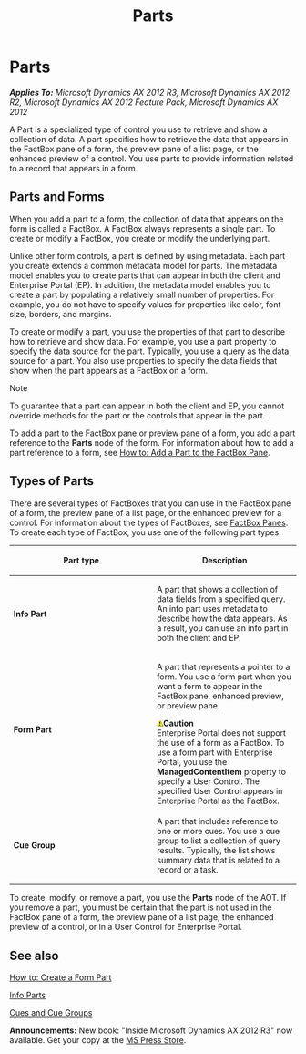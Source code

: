 ﻿---
title: Parts
TOCTitle: Parts
ms:assetid: 347f61a0-c3f7-4c9d-a2c1-3b9f6e286395
ms:mtpsurl: https://msdn.microsoft.com/en-us/library/Gg844683(v=AX.60)
ms:contentKeyID: 35242001
ms.date: 05/18/2015
mtps_version: v=AX.60
---

# Parts 


_**Applies To:** Microsoft Dynamics AX 2012 R3, Microsoft Dynamics AX 2012 R2, Microsoft Dynamics AX 2012 Feature Pack, Microsoft Dynamics AX 2012_

A Part is a specialized type of control you use to retrieve and show a collection of data. A part specifies how to retrieve the data that appears in the FactBox pane of a form, the preview pane of a list page, or the enhanced preview of a control. You use parts to provide information related to a record that appears in a form.

## Parts and Forms

When you add a part to a form, the collection of data that appears on the form is called a FactBox. A FactBox always represents a single part. To create or modify a FactBox, you create or modify the underlying part.

Unlike other form controls, a part is defined by using metadata. Each part you create extends a common metadata model for parts. The metadata model enables you to create parts that can appear in both the client and Enterprise Portal (EP). In addition, the metadata model enables you to create a part by populating a relatively small number of properties. For example, you do not have to specify values for properties like color, font size, borders, and margins.

To create or modify a part, you use the properties of that part to describe how to retrieve and show data. For example, you use a part property to specify the data source for the part. Typically, you use a query as the data source for a part. You also use properties to specify the data fields that show when the part appears as a FactBox on a form.


> [!NOTE]
> <P>To guarantee that a part can appear in both the client and EP, you cannot override methods for the part or the controls that appear in the part.</P>



To add a part to the FactBox pane or preview pane of a form, you add a part reference to the **Parts** node of the form. For information about how to add a part reference to a form, see [How to: Add a Part to the FactBox Pane](how-to-add-a-part-to-the-factbox-pane.md).

## Types of Parts

There are several types of FactBoxes that you can use in the FactBox pane of a form, the preview pane of a list page, or the enhanced preview for a control. For information about the types of FactBoxes, see [FactBox Panes](factbox-panes.md). To create each type of FactBox, you use one of the following part types.

<table>
<colgroup>
<col style="width: 50%" />
<col style="width: 50%" />
</colgroup>
<thead>
<tr class="header">
<th><p>Part type</p></th>
<th><p>Description</p></th>
</tr>
</thead>
<tbody>
<tr class="odd">
<td><p><strong>Info Part</strong></p></td>
<td><p>A part that shows a collection of data fields from a specified query. An info part uses metadata to describe how the data appears. As a result, you can use an info part in both the client and EP.</p></td>
</tr>
<tr class="even">
<td><p><strong>Form Part</strong></p></td>
<td><p>A part that represents a pointer to a form. You use a form part when you want a form to appear in the FactBox pane, enhanced preview, or preview pane.</p>
<div class="mtps-table">
<div class="mtps-row">
<img src="images/Hh404129.alert_caution(en-us,AX.60).gif" title="Caution note" alt="Caution note" class="note" /><strong>Caution</strong>
</div>
<div class="mtps-row">
Enterprise Portal does not support the use of a form as a FactBox. To use a form part with Enterprise Portal, you use the <strong>ManagedContentItem</strong> property to specify a User Control. The specified User Control appears in Enterprise Portal as the FactBox.
</div>
</div></td>
</tr>
<tr class="odd">
<td><p><strong>Cue Group</strong></p></td>
<td><p>A part that includes reference to one or more cues. You use a cue group to list a collection of query results. Typically, the list shows summary data that is related to a record or a task.</p></td>
</tr>
</tbody>
</table>


To create, modify, or remove a part, you use the **Parts** node of the AOT. If you remove a part, you must be certain that the part is not used in the FactBox pane of a form, the preview pane of a list page, the enhanced preview of a control, or in a User Control for Enterprise Portal.

## See also

[How to: Create a Form Part](how-to-create-a-form-part.md)

[Info Parts](info-parts.md)

[Cues and Cue Groups](cues-and-cue-groups.md)

  
**Announcements:** New book: "Inside Microsoft Dynamics AX 2012 R3" now available. Get your copy at the [MS Press Store](https://www.microsoftpressstore.com/store/inside-microsoft-dynamics-ax-2012-r3-9780735685109).

